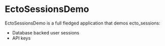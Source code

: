 # EctoSessionsDemo

EctoSessionsDemo is a full fledged application that demos ecto_sessions:

- Database backed user sessions
- API keys
